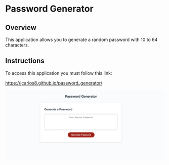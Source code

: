 # Password Generator

## Overview

This application allows you to generate a random password with 10 to 64 characters.

## Instructions

To access this application you must follow this link:

https://jcarlos8.github.io/password_generator/



![password generator](/assets/Pwd%20Generator.png)